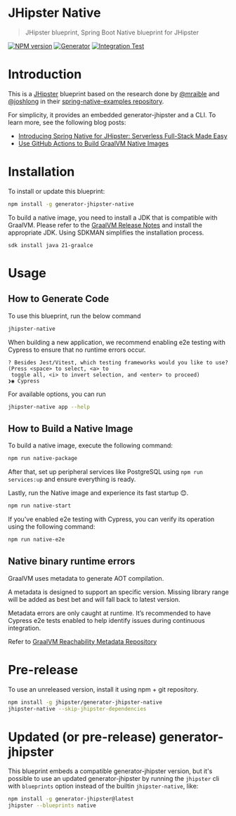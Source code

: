 # JHipster Native

> JHipster blueprint, Spring Boot Native blueprint for JHipster

[![NPM version][npm-image]][npm-url]
[![Generator][github-generator-image]][github-generator-url]
[![Integration Test][github-samples-image]][github-samples-url]

# Introduction

This is a [JHipster](https://www.jhipster.tech/) blueprint based on the research done by [@mraible](https://github.com/mraible) and [@joshlong](https://github.com/joshlong) in their [spring-native-examples repository](https://github.com/mraible/spring-native-examples).

For simplicity, it provides an embedded generator-jhipster and a CLI. To learn more, see the following blog posts:

- [Introducing Spring Native for JHipster: Serverless Full-Stack Made Easy](https://developer.okta.com/blog/2022/03/03/spring-native-jhipster)
- [Use GitHub Actions to Build GraalVM Native Images](https://developer.okta.com/blog/2022/04/22/github-actions-graalvm)

# Installation

To install or update this blueprint:

```bash
npm install -g generator-jhipster-native
```

To build a native image, you need to install a JDK that is compatible with GraalVM. Please refer to the [GraalVM Release Notes](https://www.graalvm.org/release-notes/) and install the appropriate JDK. Using SDKMAN simplifies the installation process.

```
sdk install java 21-graalce
```

# Usage

## How to Generate Code

To use this blueprint, run the below command

```bash
jhipster-native
```

When building a new application, we recommend enabling e2e testing with Cypress to ensure that no runtime errors occur.

```
? Besides Jest/Vitest, which testing frameworks would you like to use? (Press <space> to select, <a> to
 toggle all, <i> to invert selection, and <enter> to proceed)
❯◉ Cypress
```

For available options, you can run

```bash
jhipster-native app --help
```

## How to Build a Native Image

To build a native image, execute the following command:

```bash
npm run native-package
```

After that, set up peripheral services like PostgreSQL using `npm run services:up` and ensure everything is ready.

Lastly, run the Native image and experience its fast startup 😊.

```bash
npm run native-start
```

If you've enabled e2e testing with Cypress, you can verify its operation using the following command:

```bash
npm run native-e2e
```

## Native binary runtime errors

GraalVM uses metadata to generate AOT compilation.

A metadata is designed to support an specific version. Missing library range will be added as best bet and will fall back to latest version.

Metadata errors are only caught at runtime. It’s recommended to have Cypress e2e tests enabled to help identify issues during continuous integration.

Refer to [GraalVM Reachability Metadata Repository](https://github.com/oracle/graalvm-reachability-metadata/)

# Pre-release

To use an unreleased version, install it using npm + git repository.

```bash
npm install -g jhipster/generator-jhipster-native
jhipster-native --skip-jhipster-dependencies
```

# Updated (or pre-release) generator-jhipster

This blueprint embeds a compatible generator-jhipster version, but it's possible to use an updated generator-jhipster by running the `jhipster` cli with `blueprints` option instead of the builtin `jhipster-native`, like:

```bash
npm install -g generator-jhipster@latest
jhipster --blueprints native
```

[npm-image]: https://img.shields.io/npm/v/generator-jhipster-native.svg
[npm-url]: https://npmjs.org/package/generator-jhipster-native
[github-generator-image]: https://github.com/jhipster/generator-jhipster-native/actions/workflows/generator.yml/badge.svg
[github-generator-url]: https://github.com/jhipster/generator-jhipster-native/actions/workflows/generator.yml
[github-samples-image]: https://github.com/jhipster/generator-jhipster-native/actions/workflows/samples.yml/badge.svg
[github-samples-url]: https://github.com/jhipster/generator-jhipster-native/actions/workflows/samples.yml
